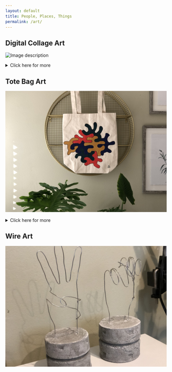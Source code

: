 ```yaml
---
layout: default
title: People, Places, Things
permalink: /art/
---
```

## Digital Collage Art
![Image description](/images/img1.jpg)
<details>
  <summary>Click here for more</summary>

<img src="/images/img1.jpg" alt=" " style="width:720px;height:432px;">
<img src="/images/img3.jpg" alt=" " style="width:720px;height:432px;">
<img src="/images/img4.jpg" alt=" " style="width:720px;height:432px;">
<img src="/images/img5.jpg" alt=" " style="width:720px;height:432px;">
</details>


## Tote Bag Art
![Image description](/images/2021_colorfulblob.jpg)
<details>
  <summary>Click here for more</summary>

<img src="/images/2021_colorfulblob.jpg" alt=" " style="width:720px;height:540px;">
<img src="/images/tote_bag.jpg">
<img src="/images/2021_scissors.jpg" alt=" " style="width:720px;height:540px;">
</details>


## Wire Art
![Image description](/images/2019_wire.jpg)

